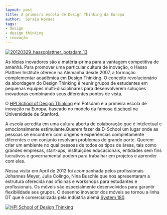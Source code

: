 ```yaml
---
layout: post
title: A primeira escola de Design Thinking da Europa
author:  Soraia Novaes
tags:
- design
- design thinking
- inovação
---
```


[![20120329_hassoplattner_potsdam_13](http://farm8.staticflickr.com/7071/7167416004_8a8d37227c_n.jpg)](http://www.flickr.com/photos/60048303@N04/7167416004/)

As ideias inovadores são a matéria-prima para a vantagem competitiva de amanhã. Para promover uma particular cultura de inovação, o Hasso Plattner Institute oferece na Alemanha desde 2007, a formação complementar acadêmica em Design Thinking. O conceito revolucionário da abordagem do Design Thinking é reunir grupos de estudantes em pequenas equipes multi-disciplinares para desenvolverem soluções inovadoras combinando seus diferentes pontos de vista.

O 
[HPI School of Design Thinking](http://www.hpi.uni-potsdam.de/d_school/home.html?L=0) em Potsdam é a primeira escola de inovação na Europa, baseado no modelo da famosa 
[d.school](http://dschool.stanford.edu/) na Universidade de Stanford.

A escola acredita em uma cultura aberta de colaboração que é intelectual e emocionalmente estimulante.Querem fazer da D-School um lugar onde as pessoas se encontrem com origens e experiências completamente diferentes e em conjunto resolvam problemas de grande porte. Querem criar um ambiente no qual pessoas de todos os tipos de áreas, tais como grandes empresas, start-ups, instituições educacionais, entidades sem fins lucrativos e governamental podem para trabalhar em projetos e aprender com eles.

Nossa visita em April de 2012 foi acompanhada pelos profissionais Johannes Meyer, Julia Colingo, Nina Buschle que nos apresentaram a estrutura oferecida nas oficinas e workshops para estudantes e profissionais. Os móveis são especialmente desenvolvidos para garantir flexibilidade aos grupos. O desenho inovador dos móveis se tornou a linha DT que é comercializada pela indústria alemã 
[System 180](https://www.system180.com/).

[![HPI School of Design Thinking](https://farm9.staticflickr.com/8145/7177933154_9a2e465b8a.jpg)](https://www.flickr.com/photos/designregional/albums/72157629890760465)
